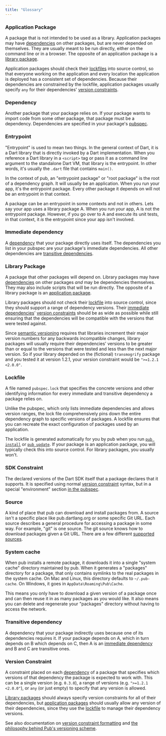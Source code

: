 ```yaml
---
title: "Glossary"
---
```


### Application Package

A package that is not intended to be used as a library. Application packages may
have [dependencies](#dependency) on other packages, but are never depended on
themselves. They are usually meant to be run directly, either on the command
line or in a browser. The opposite of an application package is a [library
package](#library-package).

Application packages should check their [lockfiles](#lockfile) into source
control, so that everyone working on the application and every location the
application is deployed has a consistent set of dependencies. Because their
dependencies are constrained by the lockfile, application packages usually
specify `any` for their dependencies' [version
constraints](#version-constraint).

### Dependency

Another package that your package relies on. If your package wants to import
code from some other package, that package must be a dependency. Dependencies
are specified in your package's [pubspec](pubspec.html).

### Entrypoint

"Entrypoint" is used to mean two things. In the general context of Dart, it is
a Dart library that is directly invoked by a Dart implementation. When you
reference a Dart library in a `<script>` tag or pass it as a command line
argument to the standalone Dart VM, that library is the entrypoint. In other
words, it's usually the `.dart` file that contains `main()`.

In the context of pub, an "entrypoint package" or "root package" is the root
of a dependency graph. It will usually be an application. When you run your app,
it's the entrypoint package. Every other package it depends on will not be an
entrypoint in that context.

A package can be an entrypoint in some contexts and not in others. Lets say your
app uses a library package A. When you run your app, A is not the entrypoint
package. However, if you go over to A and execute its unit tests, in that
context, it *is* the entrypoint since your app isn't involved.

### Immediate dependency

A [dependency](#dependency) that your package directly uses itself. The
dependencies you list in your pubspec are your package's immediate dependencies.
All other dependencies are [transitive dependencies](#transitive-dependency).

### Library Package

A package that other packages will depend on. Library packages may have
[dependencies](#dependency) on other packages *and* may be dependencies
themselves. They may also include scripts that will be run directly. The
opposite of a library package is an [application package](#application-package).

Library packages should not check their [lockfile](#lockfile) into source
control, since they should support a range of dependency versions. Their
[immediate dependencies](#immediate-dependency)' [version
constraints](#version-constraints) should be as wide as possible while still
ensuring that the dependencies will be compatible with the versions that were
tested against.

Since [semantic versioning](http://semver.org) requires that libraries increment
their major version numbers for any backwards incompatible changes, library
packages will usually require their dependencies' versions to be greater than or
equal to the versions that were tested and less than the next major version. So
if your library depended on the (fictional) `transmogrify` package and you
tested it at version 1.2.1, your version constraint would be `">=1.2.1 <2.0.0"`.

### Lockfile

A file named `pubspec.lock` that specifies the concrete versions and other
identifying information for every immediate and transitive dependency a package
relies on.

Unlike the pubspec, which only lists immediate dependencies and allows version
ranges, the lock file comprehensively pins down the entire dependency graph to
specific versions of packages. A lockfile ensures that you can recreate the
exact configuration of packages used by an application.

The lockfile is generated automatically for you by pub when you run
[`pub install`](pub-install.html) or [`pub update`](pub-update.html). If your
package is an application package, you will typically check this into source
control. For library packages, you usually won't.

### SDK Constraint

The declared versions of the Dart SDK itself that a package declares that it
supports. It is specified using normal [version constraint](#version-constraint)
syntax, but in a special "environment" section
[in the pubspec](pubspec.html#sdk-constraints).

### Source

A kind of place that pub can download and install packages from. A source isn't
a specific place like pub.dartlang.org or some specific Git URL. Each source
describes a general procedure for accessing a package in some way. For example,
"git" is one source. The git source knows how to download packages given a Git
URL. There are a few different
[supported sources](pubspec.html#dependency-sources).

### System cache

When pub installs a remote package, it downloads it into a single
"system cache" directory maintained by pub. When it generates a "packages"
directory for a package, that only contains symlinks to the real packages in
the system cache. On Mac and Linux, this directory defaults to `~/.pub-cache`.
On Windows, it goes in `AppData\Roaming\Pub\Cache`.

This means you only have to download a given version of a package once and can
then reuse it in as many packages as you would like. It also means you can
delete and regenerate your "packages" directory without having to access the
network.

### Transitive dependency

A dependency that your package indirectly uses because one of its dependencies
requires it. If your package depends on A, which in turn depends on B which
depends on C, then A is an [immediate dependency](#immediate-dependency) and B
and C are transitive ones.

### Version Constraint

A constraint placed on each [dependency](#dependency) of a package that
specifies which versions of that dependency the package is expected to work
with. This can be a single version (e.g. `0.3.0`), a range of versions (e.g.
`">=1.2.1 <2.0.0"`), or `any` (or just empty) to specify that any version is
allowed.

[Library packages](#library-package) should always specify version constraints
for all of their dependencies, but [application packages](#application-package)
should usually allow any version of their dependencies, since they use the
[lockfile](#lockfile) to manage their dependency versions.

See also documentation on [version constraint
formatting](/doc/pubspec.html#version-constraints) and [the philosophy behind
Pub's versioning scheme](/doc/versioning.html).
